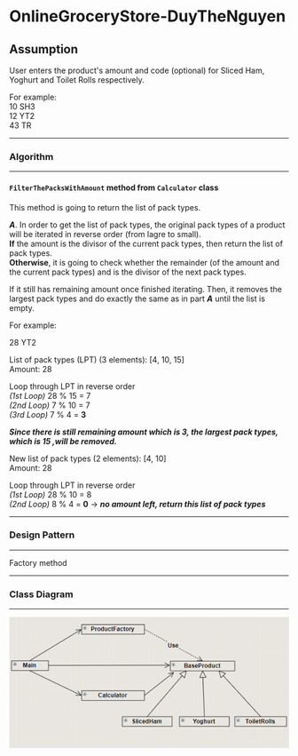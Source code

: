 # OnlineGroceryStore-DuyTheNguyen

## Assumption

User enters the product's amount and code (optional) for Sliced Ham, Yoghurt and Toilet Rolls respectively.

For example:   
10 SH3  
12 YT2  
43 TR  
***
### **Algorithm**
***

#### `FilterThePacksWithAmount` method from `Calculator` class

This method is going to return the list of pack types.

  
***A***. In order to get the list of pack types, the original pack types of a product will be iterated in reverse order (from lagre to small).  
**If** the amount is the divisor of the current pack types, then return the list of pack types.  
**Otherwise**, it is going to check whether the remainder (of the amount and the current pack types) and is the divisor of the next pack types.

If it still has remaining amount once finished iterating. Then, it removes the largest pack types and do exactly the same as in part ***A*** until the list is empty.

For example:

28 YT2 

List of pack types (LPT) (3 elements): [4, 10, 15]  
Amount: 28

Loop through LPT in reverse order   
*(1st Loop)* 28 % 15 = 7  
*(2nd Loop)* 7 % 10 = 7  
*(3rd Loop)* 7 % 4 = **3**

***Since there is still remaining amount which is 3, the largest pack types, which is 15 ,will be removed.***

New list of pack types (2 elements): [4, 10]  
Amount: 28

Loop through LPT in reverse order   
*(1st Loop)*  28 % 10 = 8  
*(2nd Loop)*  8 % 4 = **0** -> ***no amount left, return this list of pack types***  




***
### **Design Pattern**
***
Factory method

***
### **Class Diagram**
***
![Class Diagram!](/class.PNG "Class Diagram")
